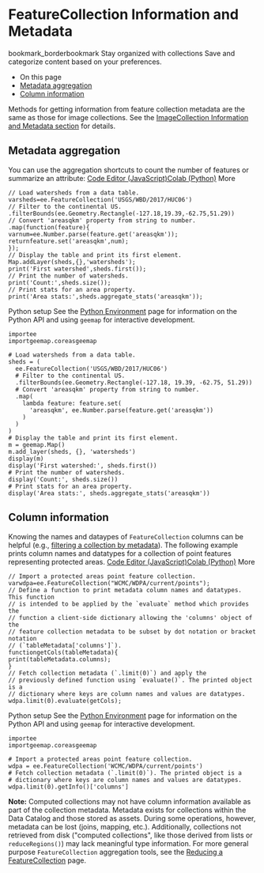  
#  FeatureCollection Information and Metadata 
bookmark_borderbookmark Stay organized with collections  Save and categorize content based on your preferences.
  * On this page
  * [Metadata aggregation](https://developers.google.com/earth-engine/guides/feature_collection_info#metadata_aggregation)
  * [Column information](https://developers.google.com/earth-engine/guides/feature_collection_info#column_information)


Methods for getting information from feature collection metadata are the same as those for image collections. See the [ImageCollection Information and Metadata section](https://developers.google.com/earth-engine/guides/ic_info) for details.
## Metadata aggregation
You can use the aggregation shortcuts to count the number of features or summarize an attribute:
[Code Editor (JavaScript)](https://developers.google.com/earth-engine/guides/feature_collection_info#code-editor-javascript-sample)[Colab (Python)](https://developers.google.com/earth-engine/guides/feature_collection_info#colab-python-sample) More
```
// Load watersheds from a data table.
varsheds=ee.FeatureCollection('USGS/WBD/2017/HUC06')
// Filter to the continental US.
.filterBounds(ee.Geometry.Rectangle(-127.18,19.39,-62.75,51.29))
// Convert 'areasqkm' property from string to number.
.map(function(feature){
varnum=ee.Number.parse(feature.get('areasqkm'));
returnfeature.set('areasqkm',num);
});
// Display the table and print its first element.
Map.addLayer(sheds,{},'watersheds');
print('First watershed',sheds.first());
// Print the number of watersheds.
print('Count:',sheds.size());
// Print stats for an area property.
print('Area stats:',sheds.aggregate_stats('areasqkm'));
```
Python setup
See the [ Python Environment](https://developers.google.com/earth-engine/guides/python_install) page for information on the Python API and using `geemap` for interactive development.
```
importee
importgeemap.coreasgeemap
```
```
# Load watersheds from a data table.
sheds = (
  ee.FeatureCollection('USGS/WBD/2017/HUC06')
  # Filter to the continental US.
  .filterBounds(ee.Geometry.Rectangle(-127.18, 19.39, -62.75, 51.29))
  # Convert 'areasqkm' property from string to number.
  .map(
    lambda feature: feature.set(
      'areasqkm', ee.Number.parse(feature.get('areasqkm'))
    )
  )
)
# Display the table and print its first element.
m = geemap.Map()
m.add_layer(sheds, {}, 'watersheds')
display(m)
display('First watershed:', sheds.first())
# Print the number of watersheds.
display('Count:', sheds.size())
# Print stats for an area property.
display('Area stats:', sheds.aggregate_stats('areasqkm'))
```

## Column information
Knowing the names and dataypes of `FeatureCollection` columns can be helpful (e.g., [filtering a collection by metadata](https://developers.google.com/earth-engine/guides/feature_collection_filtering)). The following example prints column names and datatypes for a collection of point features representing protected areas.
[Code Editor (JavaScript)](https://developers.google.com/earth-engine/guides/feature_collection_info#code-editor-javascript-sample)[Colab (Python)](https://developers.google.com/earth-engine/guides/feature_collection_info#colab-python-sample) More
```
// Import a protected areas point feature collection.
varwdpa=ee.FeatureCollection("WCMC/WDPA/current/points");
// Define a function to print metadata column names and datatypes. This function
// is intended to be applied by the `evaluate` method which provides the
// function a client-side dictionary allowing the 'columns' object of the
// feature collection metadata to be subset by dot notation or bracket notation
// (`tableMetadata['columns']`).
functiongetCols(tableMetadata){
print(tableMetadata.columns);
}
// Fetch collection metadata (`.limit(0)`) and apply the
// previously defined function using `evaluate()`. The printed object is a
// dictionary where keys are column names and values are datatypes.
wdpa.limit(0).evaluate(getCols);
```
Python setup
See the [ Python Environment](https://developers.google.com/earth-engine/guides/python_install) page for information on the Python API and using `geemap` for interactive development.
```
importee
importgeemap.coreasgeemap
```
```
# Import a protected areas point feature collection.
wdpa = ee.FeatureCollection('WCMC/WDPA/current/points')
# Fetch collection metadata (`.limit(0)`). The printed object is a
# dictionary where keys are column names and values are datatypes.
wdpa.limit(0).getInfo()['columns']
```
**Note:** Computed collections may not have column information available as part of the collection metadata. Metadata exists for collections within the Data Catalog and those stored as assets. During some operations, however, metadata can be lost (joins, mapping, etc.). Additionally, collections not retrieved from disk ("computed collections", like those derived from lists or `reduceRegions()`) may lack meaningful type information.
For more general purpose `FeatureCollection` aggregation tools, see the [Reducing a FeatureCollection](https://developers.google.com/earth-engine/guides/feature_collection_reducing) page.

